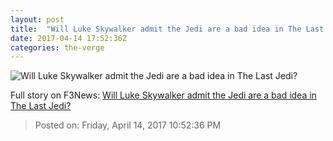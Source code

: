```yaml
---
layout: post
title:  "Will Luke Skywalker admit the Jedi are a bad idea in The Last Jedi?"
date: 2017-04-14 17:52:36Z
categories: the-verge
---
```


![Will Luke Skywalker admit the Jedi are a bad idea in The Last Jedi?](https://cdn0.vox-cdn.com/thumbor/xCfuAQcwp7Lba2cKeZPlxYeZgV4=/0x0:590x332/1600x900/cdn0.vox-cdn.com/uploads/chorus_image/image/54262651/Luke2_683758.0.jpg)




Full story on F3News: [Will Luke Skywalker admit the Jedi are a bad idea in The Last Jedi?](http://www.f3nws.com/n/krWbSJ)

> Posted on: Friday, April 14, 2017 10:52:36 PM
